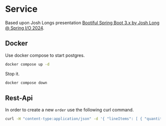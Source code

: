 # Service

Based upon Josh Longs presentation [Bootiful Spring Boot 3.x by Josh Long @ Spring I/O 2024](https://www.youtube.com/watch?v=2Aa5uQozbJQ).

## Docker

Use docker compose to start postgres.

```bash
docker compose up -d
```

Stop it.

```bash
docker compose down
```

## Rest-Api

In order to create a new `order` use the following curl command.

```bash
curl -H "content-type:application/json" -d '{ "lineItems": [ { "quantity":2, "product":42}]}' -XPOST http://localhost:8080/service
```